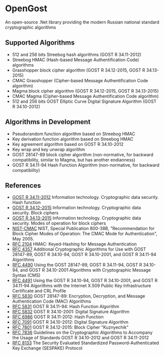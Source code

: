 # OpenGost

An open-source .Net library providing the modern Russian national standard cryptographic algorithms


## Supported Algorithms

* 512 and 256 bits Streebog hash algorithms (GOST R 34.11-2012)
* Streebog HMAC (Hash-based Message Authentification Code) algorithms
* Grasshopper block cipher algorithm (GOST R 34.12-2015, GOST R 34.13-2015)
* CMAC Grasshopper (Cipher-based Message Authentification Code algorithm)
* Magma block cipher algorithm (GOST R 34.12-2015, GOST R 34.13-2015)
* CMAC Magma (Cipher-based Message Authentification Code algorithm)
* 512 and 256 bits GOST Elliptic Curve Digital Signature Algorithm (GOST R 34.10-2012)


## Algorithms in Development

* Pseudorandom function algorithm based on Streebog HMAC
* Key derivation function algorithm based on Streebog HMAC
* Key agreement algorithm based on GOST R 34.10-2012
* Key wrap and key unwrap algorithm
* GOST 28147-89 block cipher algorithm (non-normative, for backward compatibility, similar to Magma, but has another endianness)
* GOST R 34.11-94 Hash Function Algorithm (non-normative, for backward compatibility)


## References

* [GOST R 34.11-2012](https://tc26.ru/upload/iblock/f86/GOST_R_34_11-2012_eng.pdf) Information technology. Cryptographic data security. Hash function
* [GOST R 34.12-2015](https://tc26.ru/upload/iblock/fc9/GOST_R_34_12_2015_ENG.pdf) Information technology. Cryptographic data security. Block ciphers
* [GOST R 34.13-2015](https://tc26.ru/upload/iblock/ea7/GOST_R_34_13_2015_ENG.pdf) Information technology. Cryptographic data security. Modes of operation for block ciphers
* [NIST-CMAC](https://nvlpubs.nist.gov/nistpubs/SpecialPublications/NIST.SP.800-38B.pdf) NIST, Special Publication 800-38B, "Recommendation for Block Cipher Modes of Operation: The CMAC Mode for Authentication", May 2005.
* [RFC 2104](https://tools.ietf.org/html/rfc2104) HMAC: Keyed-Hashing for Message Authentication
* [RFC 4357](https://tools.ietf.org/html/rfc4357) Additional Cryptographic Algorithms for Use with GOST 28147-89, GOST R 34.10-94, GOST R 34.10-2001, and GOST R 34.11-94 Algorithms
* [RFC 4490](https://tools.ietf.org/html/rfc4490) Using the GOST 28147-89, GOST R 34.11-94, GOST R 34.10-94, and GOST R 34.10-2001 Algorithms with Cryptographic Message Syntax (CMS)
* [RFC 4491](https://tools.ietf.org/html/rfc4491) Using the GOST R 34.10-94, GOST R 34.10-2001, and GOST R 34.11-94 Algorithms with the Internet X.509 Public Key Infrastructure Certificate and CRL Profile
* [RFC 5830](https://tools.ietf.org/html/rfc5830) GOST 28147-89: Encryption, Decryption, and Message Authentication Code (MAC) Algorithms
* [RFC 5831](https://tools.ietf.org/html/rfc5831) GOST R 34.11-94: Hash Function Algorithm
* [RFC 5832](https://tools.ietf.org/html/rfc5832) GOST R 34.10-2001: Digital Signature Algorithm
* [RFC 6986](https://tools.ietf.org/html/rfc6986) GOST R 34.11-2012: Hash Function
* [RFC 7091](https://tools.ietf.org/html/rfc7091) GOST R 34.10-2012: Digital Signature Algorithm
* [RFC 7801](https://tools.ietf.org/html/rfc7801) GOST R 34.12-2015: Block Cipher "Kuznyechik"
* [RFC 7836](https://tools.ietf.org/html/rfc7836) Guidelines on the Cryptographic Algorithms to Accompany the Usage of Standards GOST R 34.10-2012 and GOST R 34.11-2012
* [RFC 8133](https://tools.ietf.org/html/rfc8133) The Security Evaluated Standardized Password-Authenticated Key Exchange (SESPAKE) Protocol

